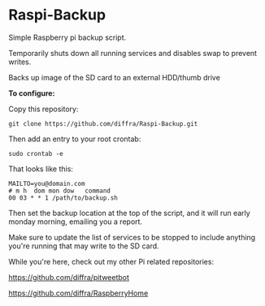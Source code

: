 Raspi-Backup
============

Simple Raspberry pi backup script.

Temporarily shuts down all running services and disables swap to prevent writes.

Backs up image of the SD card to an external HDD/thumb drive

**To configure:**

Copy this repository:

    git clone https://github.com/diffra/Raspi-Backup.git

Then add an entry to your root crontab:

    sudo crontab -e

That looks like this:

    MAILTO=you@domain.com
    # m h  dom mon dow   command
    00 03 * * 1 /path/to/backup.sh

Then set the backup location at the top of the script, and it will run early monday morning, emailing you a report.

Make sure to update the list of services to be stopped to include anything you're running that may write to the SD card.

While you're here, check out my other Pi related repositories:

https://github.com/diffra/pitweetbot

https://github.com/diffra/RaspberryHome
